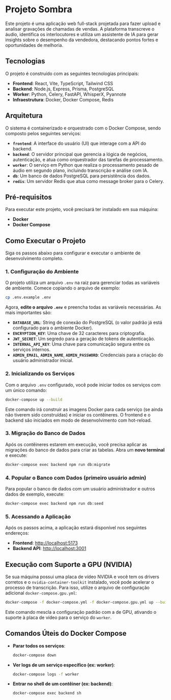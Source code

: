 # Projeto Sombra

Este projeto é uma aplicação web full-stack projetada para fazer upload e analisar gravações de chamadas de vendas. A plataforma transcreve o áudio, identifica os interlocutores e utiliza um assistente de IA para gerar insights sobre o desempenho da vendedora, destacando pontos fortes e oportunidades de melhoria.

## Tecnologias

O projeto é construído com as seguintes tecnologias principais:

- **Frontend**: React, Vite, TypeScript, Tailwind CSS
- **Backend**: Node.js, Express, Prisma, PostgreSQL
- **Worker**: Python, Celery, FastAPI, WhisperX, Pyannote
- **Infraestrutura**: Docker, Docker Compose, Redis

## Arquitetura

O sistema é containerizado e orquestrado com o Docker Compose, sendo composto pelos seguintes serviços:

- **`frontend`**: A interface do usuário (UI) que interage com a API do backend.
- **`backend`**: O servidor principal que gerencia a lógica de negócios, autenticação, e atua como orquestrador das tarefas de processamento.
- **`worker`**: O serviço em Python que realiza o processamento pesado de áudio em segundo plano, incluindo transcrição e análise com IA.
- **`db`**: Um banco de dados PostgreSQL para persistência dos dados.
- **`redis`**: Um servidor Redis que atua como message broker para o Celery.

## Pré-requisitos

Para executar este projeto, você precisará ter instalado em sua máquina:

- **Docker**
- **Docker Compose**

## Como Executar o Projeto

Siga os passos abaixo para configurar e executar o ambiente de desenvolvimento completo.

### 1. Configuração do Ambiente

O projeto utiliza um arquivo `.env` na raiz para gerenciar todas as variáveis de ambiente. Comece copiando o arquivo de exemplo:

```bash
cp .env.example .env
```

Agora, **edite o arquivo `.env`** e preencha todas as variáveis necessárias. As mais importantes são:

- **`DATABASE_URL`**: String de conexão do PostgreSQL (o valor padrão já está configurado para o ambiente Docker).
- **`ENCRYPTION_KEY`**: Uma chave de 32 caracteres para criptografia.
- **`JWT_SECRET`**: Um segredo para a geração de tokens de autenticação.
- **`INTERNAL_API_KEY`**: Uma chave para comunicação segura entre os serviços internos.
- **`ADMIN_EMAIL`**, **`ADMIN_NAME`**, **`ADMIN_PASSWORD`**: Credenciais para a criação do usuário administrador inicial.

### 2. Inicializando os Serviços

Com o arquivo `.env` configurado, você pode iniciar todos os serviços com um único comando:

```bash
docker-compose up --build
```

Este comando irá construir as imagens Docker para cada serviço (se ainda não tiverem sido construídas) e iniciar os contêineres. O frontend e o backend são iniciados em modo de desenvolvimento com hot-reload.

### 3. Migração do Banco de Dados

Após os contêineres estarem em execução, você precisa aplicar as migrações do banco de dados para criar as tabelas. Abra um **novo terminal** e execute:

```bash
docker-compose exec backend npm run db:migrate
```

### 4. Popular o Banco com Dados (primeiro usuário admin)

Para popular o banco de dados com um usuário administrador e outros dados de exemplo, execute:

```bash
docker-compose exec backend npm run db:seed
```

### 5. Acessando a Aplicação

Após os passos acima, a aplicação estará disponível nos seguintes endereços:

- **Frontend**: [http://localhost:5173](http://localhost:5173)
- **Backend API**: [http://localhost:3001](http://localhost:3001)

## Execução com Suporte a GPU (NVIDIA)

Se sua máquina possui uma placa de vídeo NVIDIA e você tem os drivers corretos e o `nvidia-container-toolkit` instalado, você pode acelerar o processo de transcrição. Para isso, utilize o arquivo de configuração adicional `docker-compose.gpu.yml`:

```bash
docker-compose -f docker-compose.yml -f docker-compose.gpu.yml up --build
```

Este comando mescla a configuração padrão com a de GPU, ativando o suporte à placa de vídeo para o serviço do `worker`.

## Comandos Úteis do Docker Compose

- **Parar todos os serviços**:
  ```bash
  docker-compose down
  ```
- **Ver logs de um serviço específico (ex: worker)**:
  ```bash
  docker-compose logs -f worker
  ```
- **Entrar no shell de um contêiner (ex: backend)**:
  ```bash
  docker-compose exec backend sh
  ```
